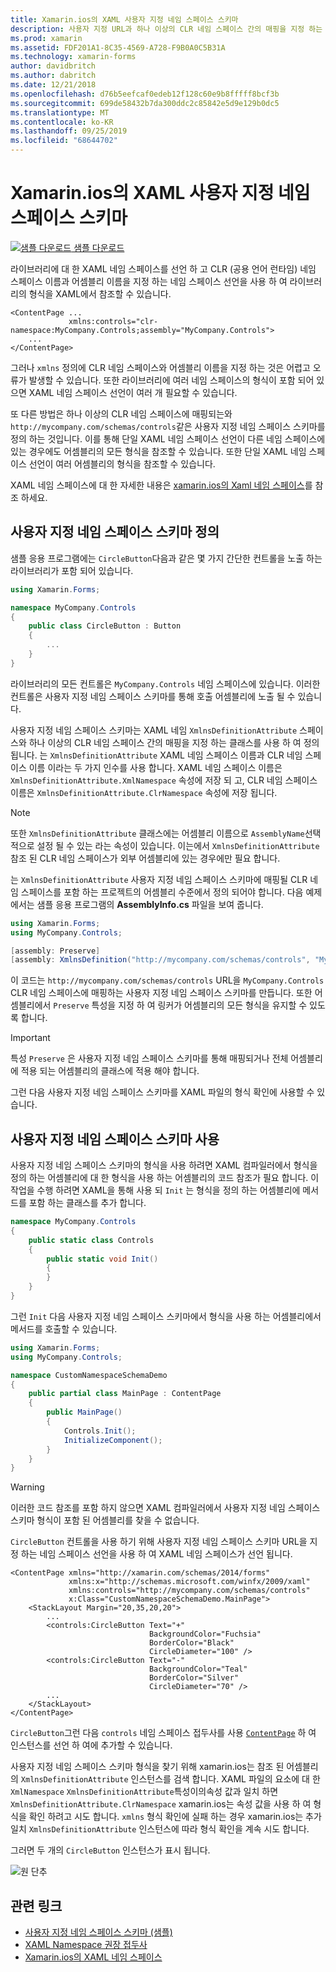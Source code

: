 ```yaml
---
title: Xamarin.ios의 XAML 사용자 지정 네임 스페이스 스키마
description: 사용자 지정 URL과 하나 이상의 CLR 네임 스페이스 간의 매핑을 지정 하는 매핑하기 클래스를 사용 하 여 XAML 사용자 지정 네임 스페이스 스키마를 정의할 수 있습니다. 그런 다음 사용자 지정 네임 스페이스 스키마를 XAML 네임 스페이스 선언에 사용할 수 있습니다.
ms.prod: xamarin
ms.assetid: FDF201A1-8C35-4569-A728-F9B0A0C5B31A
ms.technology: xamarin-forms
author: davidbritch
ms.author: dabritch
ms.date: 12/21/2018
ms.openlocfilehash: d76b5eefcaf0edeb12f128c60e9b8fffff8bcf3b
ms.sourcegitcommit: 699de58432b7da300ddc2c85842e5d9e129b0dc5
ms.translationtype: MT
ms.contentlocale: ko-KR
ms.lasthandoff: 09/25/2019
ms.locfileid: "68644702"
---
```

# <a name="xaml-custom-namespace-schemas-in-xamarinforms"></a>Xamarin.ios의 XAML 사용자 지정 네임 스페이스 스키마

[![샘플 다운로드](~/media/shared/download.png) 샘플 다운로드](https://docs.microsoft.com/samples/xamarin/xamarin-forms-samples/xaml-customnamespaceschemas)

라이브러리에 대 한 XAML 네임 스페이스를 선언 하 고 CLR (공용 언어 런타임) 네임 스페이스 이름과 어셈블리 이름을 지정 하는 네임 스페이스 선언을 사용 하 여 라이브러리의 형식을 XAML에서 참조할 수 있습니다.

```xaml
<ContentPage ...
             xmlns:controls="clr-namespace:MyCompany.Controls;assembly="MyCompany.Controls">
    ...
</ContentPage>
```

그러나 `xmlns` 정의에 CLR 네임 스페이스와 어셈블리 이름을 지정 하는 것은 어렵고 오류가 발생할 수 있습니다. 또한 라이브러리에 여러 네임 스페이스의 형식이 포함 되어 있으면 XAML 네임 스페이스 선언이 여러 개 필요할 수 있습니다.

또 다른 방법은 하나 이상의 CLR 네임 스페이스에 매핑되는와 `http://mycompany.com/schemas/controls`같은 사용자 지정 네임 스페이스 스키마를 정의 하는 것입니다. 이를 통해 단일 XAML 네임 스페이스 선언이 다른 네임 스페이스에 있는 경우에도 어셈블리의 모든 형식을 참조할 수 있습니다. 또한 단일 XAML 네임 스페이스 선언이 여러 어셈블리의 형식을 참조할 수 있습니다.

XAML 네임 스페이스에 대 한 자세한 내용은 [xamarin.ios의 Xaml 네임 스페이스](namespaces.md)를 참조 하세요.

## <a name="defining-a-custom-namespace-schema"></a>사용자 지정 네임 스페이스 스키마 정의

샘플 응용 프로그램에는 `CircleButton`다음과 같은 몇 가지 간단한 컨트롤을 노출 하는 라이브러리가 포함 되어 있습니다.

```csharp
using Xamarin.Forms;

namespace MyCompany.Controls
{
    public class CircleButton : Button
    {
        ...
    }
}
```

라이브러리의 모든 컨트롤은 `MyCompany.Controls` 네임 스페이스에 있습니다. 이러한 컨트롤은 사용자 지정 네임 스페이스 스키마를 통해 호출 어셈블리에 노출 될 수 있습니다.

사용자 지정 네임 스페이스 스키마는 XAML 네임 `XmlnsDefinitionAttribute` 스페이스와 하나 이상의 CLR 네임 스페이스 간의 매핑을 지정 하는 클래스를 사용 하 여 정의 됩니다. 는 `XmlnsDefinitionAttribute` XAML 네임 스페이스 이름과 CLR 네임 스페이스 이름 이라는 두 가지 인수를 사용 합니다. XAML 네임 스페이스 이름은 `XmlnsDefinitionAttribute.XmlNamespace` 속성에 저장 되 고, CLR 네임 스페이스 이름은 `XmlnsDefinitionAttribute.ClrNamespace` 속성에 저장 됩니다.

> [!NOTE]
> 또한 `XmlnsDefinitionAttribute` 클래스에는 어셈블리 이름으로 `AssemblyName`선택적으로 설정 될 수 있는 라는 속성이 있습니다. 이는에서 `XmlnsDefinitionAttribute` 참조 된 CLR 네임 스페이스가 외부 어셈블리에 있는 경우에만 필요 합니다.

는 `XmlnsDefinitionAttribute` 사용자 지정 네임 스페이스 스키마에 매핑될 CLR 네임 스페이스를 포함 하는 프로젝트의 어셈블리 수준에서 정의 되어야 합니다. 다음 예제에서는 샘플 응용 프로그램의 **AssemblyInfo.cs** 파일을 보여 줍니다.

```csharp
using Xamarin.Forms;
using MyCompany.Controls;

[assembly: Preserve]
[assembly: XmlnsDefinition("http://mycompany.com/schemas/controls", "MyCompany.Controls")]
```

이 코드는 `http://mycompany.com/schemas/controls` URL을 `MyCompany.Controls` CLR 네임 스페이스에 매핑하는 사용자 지정 네임 스페이스 스키마를 만듭니다. 또한 어셈블리에서 `Preserve` 특성을 지정 하 여 링커가 어셈블리의 모든 형식을 유지할 수 있도록 합니다.

> [!IMPORTANT]
> 특성 `Preserve` 은 사용자 지정 네임 스페이스 스키마를 통해 매핑되거나 전체 어셈블리에 적용 되는 어셈블리의 클래스에 적용 해야 합니다.

그런 다음 사용자 지정 네임 스페이스 스키마를 XAML 파일의 형식 확인에 사용할 수 있습니다.

## <a name="consuming-a-custom-namespace-schema"></a>사용자 지정 네임 스페이스 스키마 사용

사용자 지정 네임 스페이스 스키마의 형식을 사용 하려면 XAML 컴파일러에서 형식을 정의 하는 어셈블리에 대 한 형식을 사용 하는 어셈블리의 코드 참조가 필요 합니다. 이 작업을 수행 하려면 XAML을 통해 사용 되 `Init` 는 형식을 정의 하는 어셈블리에 메서드를 포함 하는 클래스를 추가 합니다.

```csharp
namespace MyCompany.Controls
{
    public static class Controls
    {
        public static void Init()
        {
        }
    }
}
```

그런 `Init` 다음 사용자 지정 네임 스페이스 스키마에서 형식을 사용 하는 어셈블리에서 메서드를 호출할 수 있습니다.

```csharp
using Xamarin.Forms;
using MyCompany.Controls;

namespace CustomNamespaceSchemaDemo
{
    public partial class MainPage : ContentPage
    {
        public MainPage()
        {
            Controls.Init();
            InitializeComponent();
        }
    }
}
```

> [!WARNING]
> 이러한 코드 참조를 포함 하지 않으면 XAML 컴파일러에서 사용자 지정 네임 스페이스 스키마 형식이 포함 된 어셈블리를 찾을 수 없습니다.

`CircleButton` 컨트롤을 사용 하기 위해 사용자 지정 네임 스페이스 스키마 URL을 지정 하는 네임 스페이스 선언을 사용 하 여 XAML 네임 스페이스가 선언 됩니다.

```xaml
<ContentPage xmlns="http://xamarin.com/schemas/2014/forms"
             xmlns:x="http://schemas.microsoft.com/winfx/2009/xaml"
             xmlns:controls="http://mycompany.com/schemas/controls"
             x:Class="CustomNamespaceSchemaDemo.MainPage">
    <StackLayout Margin="20,35,20,20">
        ...
        <controls:CircleButton Text="+"
                               BackgroundColor="Fuchsia"
                               BorderColor="Black"
                               CircleDiameter="100" />
        <controls:CircleButton Text="-"
                               BackgroundColor="Teal"
                               BorderColor="Silver"
                               CircleDiameter="70" />
        ...
    </StackLayout>
</ContentPage>
```

`CircleButton`그런 다음 `controls` 네임 스페이스 접두사를 사용 [`ContentPage`](xref:Xamarin.Forms.ContentPage) 하 여 인스턴스를 선언 하 여에 추가할 수 있습니다.

사용자 지정 네임 스페이스 스키마 형식을 찾기 위해 xamarin.ios는 참조 된 어셈블리의 `XmlnsDefinitionAttribute` 인스턴스를 검색 합니다. XAML 파일의 요소에 대 한 `XmlNamespace` `XmlnsDefinitionAttribute`특성이의속성 값과 일치 하면 `XmlnsDefinitionAttribute.ClrNamespace` xamarin.ios는 속성 값을 사용 하 여 형식을 확인 하려고 시도 합니다. `xmlns` 형식 확인에 실패 하는 경우 xamarin.ios는 추가 일치 `XmlnsDefinitionAttribute` 인스턴스에 따라 형식 확인을 계속 시도 합니다.

그러면 두 개의 `CircleButton` 인스턴스가 표시 됩니다.

![원 단추](custom-namespace-schemas-images/circle-buttons.png "원 단추")

## <a name="related-links"></a>관련 링크

- [사용자 지정 네임 스페이스 스키마 (샘플)](https://docs.microsoft.com/samples/xamarin/xamarin-forms-samples/xaml-customnamespaceschemas)
- [XAML Namespace 권장 접두사](custom-prefix.md)
- [Xamarin.ios의 XAML 네임 스페이스](namespaces.md)
